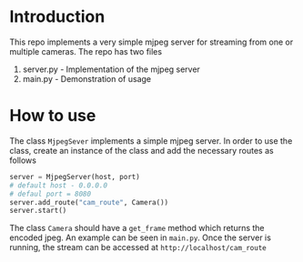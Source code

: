 # Introduction
This repo implements a very simple mjpeg server for streaming from one or multiple cameras. The repo has two files
 1) server.py - Implementation of the mjpeg server
 2) main.py - Demonstration of usage
 
 # How to use
 The class ```MjpegSever``` implements a simple mjpeg server. In order to use the class, create an instance of the class and add the necessary routes as follows
 ```python
 server = MjpegServer(host, port)
 # default host - 0.0.0.0
 # defaul port = 8080
 server.add_route("cam_route", Camera())
 server.start()
 ```
 The class ```Camera``` should have a ```get_frame``` method which returns the encoded jpeg. An example can be seen in ```main.py```. Once the server is running, the stream can be accessed at ```http://localhost/cam_route```
